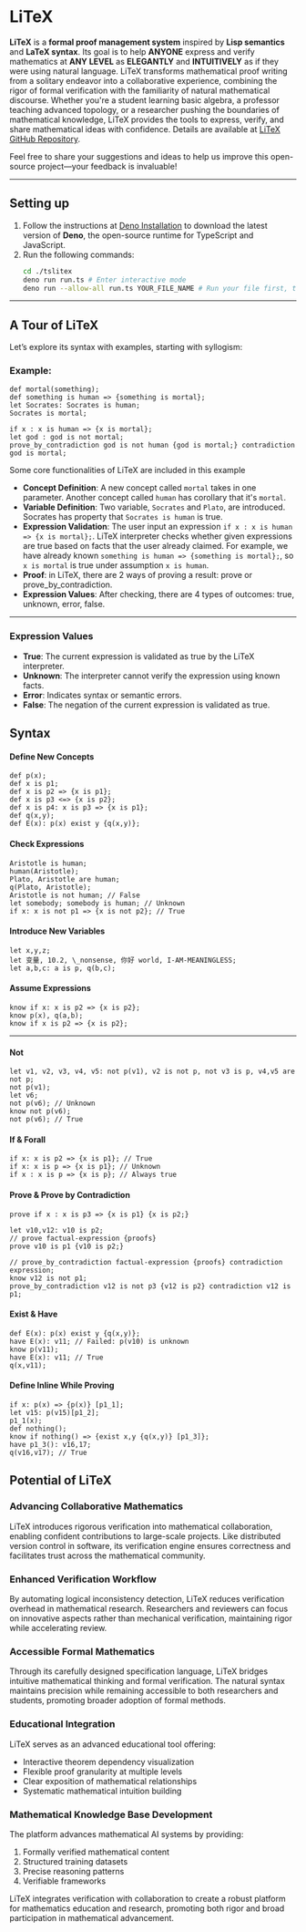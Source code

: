 # LiTeX

**LiTeX** is a **formal proof management system** inspired by **Lisp semantics** and **LaTeX syntax**. Its goal is to help **ANYONE** express and verify mathematics at **ANY LEVEL** as **ELEGANTLY** and **INTUITIVELY** as if they were using natural language. LiTeX transforms mathematical proof writing from a solitary endeavor into a collaborative experience, combining the rigor of formal verification with the familiarity of natural mathematical discourse. Whether you're a student learning basic algebra, a professor teaching advanced topology, or a researcher pushing the boundaries of mathematical knowledge, LiTeX provides the tools to express, verify, and share mathematical ideas with confidence. Details are available at [LiTeX GitHub Repository](https://github.com/litexlang/tslitex).

Feel free to share your suggestions and ideas to help us improve this open-source project—your feedback is invaluable!

---

## Setting up

1. Follow the instructions at [Deno Installation](https://docs.deno.com/runtime/getting_started/installation/) to download the latest version of **Deno**, the open-source runtime for TypeScript and JavaScript.
2. Run the following commands:
   ```bash
   cd ./tslitex
   deno run run.ts # Enter interactive mode
   deno run --allow-all run.ts YOUR_FILE_NAME # Run your file first, then enter interactive mode.
   ```

---

## A Tour of LiTeX

Let’s explore its syntax with examples, starting with syllogism:

### Example:

```plaintext
def mortal(something);
def something is human => {something is mortal};
let Socrates: Socrates is human;
Socrates is mortal;

if x : x is human => {x is mortal};
let god : god is not mortal;
prove_by_contradiction god is not human {god is mortal;} contradiction god is mortal;
```

Some core functionalities of LiTeX are included in this example

- **Concept Definition**: A new concept called `mortal` takes in one parameter. Another concept called `human` has corollary that it's `mortal`.
- **Variable Definition**: Two variable, `Socrates` and `Plato`, are introduced. Socrates has property that `Socrates is human` is true.
- **Expression Validation**: The user input an expression `if x : x is human => {x is mortal};`. LiTeX interpreter checks whether given expressions are true based on facts that the user already claimed. For example, we have already known `something is human => {something is mortal};`, so `x is mortal` is true under assumption `x is human`.
- **Proof**: in LiTeX, there are 2 ways of proving a result: prove or prove_by_contradiction.
- **Expression Values**: After checking, there are 4 types of outcomes: true, unknown, error, false.

---

### Expression Values

- **True**: The current expression is validated as true by the LiTeX interpreter.
- **Unknown**: The interpreter cannot verify the expression using known facts.
- **Error**: Indicates syntax or semantic errors.
- **False**: The negation of the current expression is validated as true.

## Syntax

#### Define New Concepts

```plaintext
def p(x);
def x is p1;
def x is p2 => {x is p1};
def x is p3 <=> {x is p2};
def x is p4: x is p3 => {x is p1};
def q(x,y);
def E(x): p(x) exist y {q(x,y)};
```

#### Check Expressions

```plaintext
Aristotle is human;
human(Aristotle);
Plato, Aristotle are human;
q(Plato, Aristotle);
Aristotle is not human; // False
let somebody; somebody is human; // Unknown
if x: x is not p1 => {x is not p2}; // True
```

#### Introduce New Variables

```plaintext
let x,y,z;
let 变量, 10.2, \_nonsense, 你好 world, I-AM-MEANINGLESS;
let a,b,c: a is p, q(b,c);
```

#### Assume Expressions

```plaintext
know if x: x is p2 => {x is p2};
know p(x), q(a,b);
know if x is p2 => {x is p2};
```

---

#### Not

```plaintext
let v1, v2, v3, v4, v5: not p(v1), v2 is not p, not v3 is p, v4,v5 are not p;
not p(v1);
let v6;
not p(v6); // Unknown
know not p(v6);
not p(v6); // True
```

#### If & Forall

```plaintext
if x: x is p2 => {x is p1}; // True
if x: x is p => {x is p1}; // Unknown
if x : x is p => {x is p}; // Always true
```

#### Prove & Prove by Contradiction

```plaintext
prove if x : x is p3 => {x is p1} {x is p2;}

let v10,v12: v10 is p2;
// prove factual-expression {proofs}
prove v10 is p1 {v10 is p2;}

// prove_by_contradiction factual-expression {proofs} contradiction expression;
know v12 is not p1;
prove_by_contradiction v12 is not p3 {v12 is p2} contradiction v12 is p1;
```

#### Exist & Have

```plaintext
def E(x): p(x) exist y {q(x,y)};
have E(x): v11; // Failed: p(v10) is unknown
know p(v11);
have E(x): v11; // True
q(x,v11);
```

#### Define Inline While Proving

```plaintext
if x: p(x) => {p(x)} [p1_1];
let v15: p(v15)[p1_2];
p1_1(x);
def nothing();
know if nothing() => {exist x,y {q(x,y)} [p1_3]};
have p1_3(): v16,17;
q(v16,v17); // True
```

## Potential of LiTeX

### Advancing Collaborative Mathematics

LiTeX introduces rigorous verification into mathematical collaboration, enabling confident contributions to large-scale projects. Like distributed version control in software, its verification engine ensures correctness and facilitates trust across the mathematical community.

### Enhanced Verification Workflow

By automating logical inconsistency detection, LiTeX reduces verification overhead in mathematical research. Researchers and reviewers can focus on innovative aspects rather than mechanical verification, maintaining rigor while accelerating review.

### Accessible Formal Mathematics

Through its carefully designed specification language, LiTeX bridges intuitive mathematical thinking and formal verification. The natural syntax maintains precision while remaining accessible to both researchers and students, promoting broader adoption of formal methods.

### Educational Integration

LiTeX serves as an advanced educational tool offering:

- Interactive theorem dependency visualization
- Flexible proof granularity at multiple levels
- Clear exposition of mathematical relationships
- Systematic mathematical intuition building

### Mathematical Knowledge Base Development

The platform advances mathematical AI systems by providing:

1. Formally verified mathematical content
2. Structured training datasets
3. Precise reasoning patterns
4. Verifiable frameworks

LiTeX integrates verification with collaboration to create a robust platform for mathematics education and research, promoting both rigor and broad participation in mathematical advancement.

